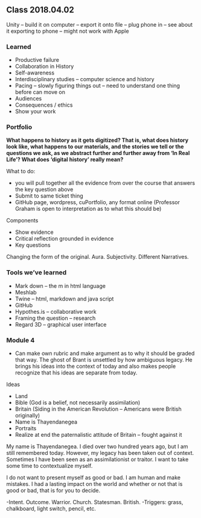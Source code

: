 ## Class 2018.04.02

Unity – build it on computer – export it onto file – plug phone in – see about it exporting to phone – might not work with Apple 


### Learned
-	Productive failure
-	Collaboration in History
-	Self-awareness
-	Interdisciplinary studies – computer science and history 
-	Pacing – slowly figuring things out – need to understand one thing before can move on
-	Audiences
-	Consequences / ethics 
-	Show your work 


### Portfolio
**What happens to history as it gets digitized? That is, what does history look like, what happens to our materials, and the stories we tell or the questions we ask, as we abstract further and further away from ‘In Real Life’? What does ‘digital history’ really mean?**

What to do:
-	you will pull together all the evidence from over the course that answers the key question above
-	Submit to same ticket thing
-	GitHub page, wordpress, cuPortfolio, any format online (Professor Graham is open to interpretation as to what this should be)

Components
-	Show evidence
-	Critical reflection grounded in evidence 
-	Key questions 

Changing the form of the original. Aura. Subjectivity. Different Narratives.


### Tools we’ve learned
-	Mark down – the m in html language
-	Meshlab 
-	Twine – html, markdown and java script 
-	GitHub
-	Hypothes.is – collaborative work
-	Framing the question – research 
-	Regard 3D – graphical user interface 

### Module 4
- Can make own rubric and make argument as to why it should be graded that way. 
The ghost of Brant is unsettled by how ambiguous legacy. He brings his ideas into the context of today and also makes people recognize that his ideas are separate from today. 

Ideas
-	Land
-	Bible (God is a belief, not necessarily assimilation)
-	Britain (Siding in the American Revolution – Americans were British originally) 
-	Name is Thayendanegea
-	Portraits
-	Realize at end the paternalistic attitude of Britain – fought against it

My name is Thayendanegea. I died over two hundred years ago, but I am still remembered today. However, my legacy has been taken out of context. Sometimes I have been seen as an assimilationist or traitor. I want to take some time to contextualize myself.  

I do not want to present myself as good or bad. I am human and make mistakes. I had a lasting impact on the world and whether or not that is good or bad, that is for you to decide. 

-Intent. Outcome. Warrior. Church. Statesman. British. 
-Triggers: grass, chalkboard, light switch, pencil, etc. 


